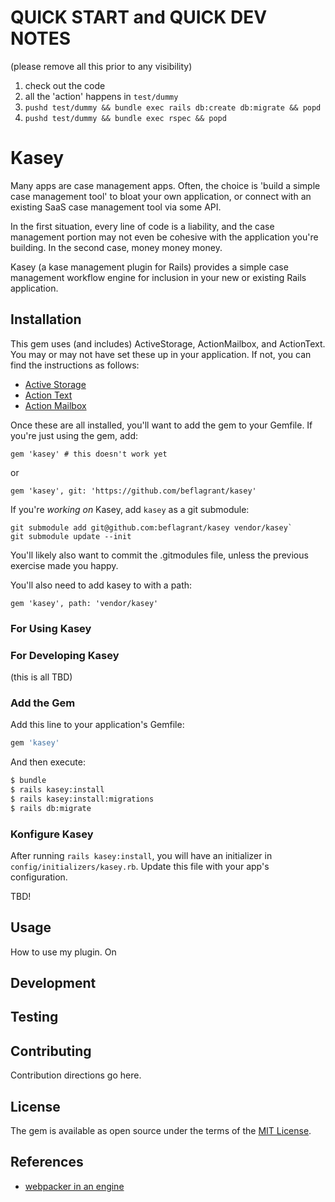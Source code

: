 # QUICK START and QUICK DEV NOTES

(please remove all this prior to any visibility)

1. check out the code
2. all the 'action' happens in `test/dummy`
3. `pushd test/dummy && bundle exec rails db:create db:migrate && popd`
4. `pushd test/dummy && bundle exec rspec && popd`

# Kasey

Many apps are case management apps. Often, the choice is 'build a simple case
management tool' to bloat your own application, or connect with an existing
SaaS case management tool via some API.

In the first situation, every line of code is a liability, and the case
management portion may not even be cohesive with the application you're
building. In the second case, money money money.

Kasey (a kase management plugin for Rails) provides a simple case management
workflow engine for inclusion in your new or existing Rails application.

## Installation

This gem uses (and includes) ActiveStorage, ActionMailbox, and ActionText. You
may or may not have set these up in your application. If not, you can find the
instructions as follows:

- [Active
  Storage](https://edgeguides.rubyonrails.org/active_storage_overview.html)
- [Action Text](https://edgeguides.rubyonrails.org/action_text_overview.html)
- [Action Mailbox](https://guides.rubyonrails.org/action_mailbox_basics.html)

Once these are all installed, you'll want to add the gem to your Gemfile. If
you're just using the gem, add:

`gem 'kasey' # this doesn't work yet`

or

`gem 'kasey', git: 'https://github.com/beflagrant/kasey'`

If you're _working on_ Kasey, add `kasey` as a git submodule:

```
git submodule add git@github.com:beflagrant/kasey vendor/kasey`
git submodule update --init
```

You'll likely also want to commit the .gitmodules file, unless the previous
exercise made you happy.

You'll also need to add kasey to with a path:

`gem 'kasey', path: 'vendor/kasey'`

### For Using Kasey

### For Developing Kasey

(this is all TBD)

### Add the Gem

Add this line to your application's Gemfile:

```ruby
gem 'kasey'
```

And then execute:

```bash
$ bundle
$ rails kasey:install
$ rails kasey:install:migrations
$ rails db:migrate
```

### Konfigure Kasey

After running `rails kasey:install`, you will have an initializer in
`config/initializers/kasey.rb`. Update this file with your app's configuration.

TBD!

## Usage

How to use my plugin. On

## Development

## Testing

## Contributing

Contribution directions go here.

## License

The gem is available as open source under the terms of the [MIT License](https://opensource.org/licenses/MIT).

## References

- [webpacker in an engine](https://github.com/rails/webpacker/blob/master/docs/engines.md)
